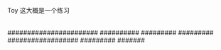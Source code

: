 Toy  这大概是一个练习
####
##
####
#####
######
######
#######################
##########
#########
#########
##################
#########
#######
##
###
#####
#####
##
###
##
##
####
###
##
##
##

